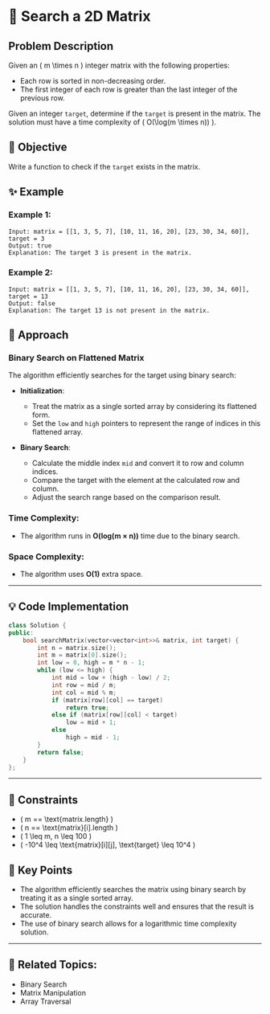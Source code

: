 # 🔢 **Search a 2D Matrix**

## Problem Description

Given an \( m \times n \) integer matrix with the following properties:
- Each row is sorted in non-decreasing order.
- The first integer of each row is greater than the last integer of the previous row.

Given an integer `target`, determine if the `target` is present in the matrix. The solution must have a time complexity of \( O(\log(m \times n)) \).

## 🎯 **Objective**

Write a function to check if the `target` exists in the matrix.

## ✨ **Example**

### Example 1:
```plaintext
Input: matrix = [[1, 3, 5, 7], [10, 11, 16, 20], [23, 30, 34, 60]], target = 3
Output: true
Explanation: The target 3 is present in the matrix.
```

### Example 2:
```plaintext
Input: matrix = [[1, 3, 5, 7], [10, 11, 16, 20], [23, 30, 34, 60]], target = 13
Output: false
Explanation: The target 13 is not present in the matrix.
```

## 🚀 **Approach**

### **Binary Search on Flattened Matrix**

The algorithm efficiently searches for the target using binary search:

- **Initialization**:
  - Treat the matrix as a single sorted array by considering its flattened form.
  - Set the `low` and `high` pointers to represent the range of indices in this flattened array.

- **Binary Search**:
  - Calculate the middle index `mid` and convert it to row and column indices.
  - Compare the target with the element at the calculated row and column.
  - Adjust the search range based on the comparison result.

### **Time Complexity**:
- The algorithm runs in **O(log(m × n))** time due to the binary search.

### **Space Complexity**:
- The algorithm uses **O(1)** extra space.

---

## 💡 **Code Implementation**

```cpp
class Solution {
public:
    bool searchMatrix(vector<vector<int>>& matrix, int target) {
        int n = matrix.size();
        int m = matrix[0].size();
        int low = 0, high = m * n - 1;
        while (low <= high) {
            int mid = low + (high - low) / 2;
            int row = mid / m;
            int col = mid % m;
            if (matrix[row][col] == target)
                return true;
            else if (matrix[row][col] < target)
                low = mid + 1;
            else
                high = mid - 1;
        }
        return false;
    }
};
```

---

## 🔧 **Constraints**

- \( m == \text{matrix.length} \)
- \( n == \text{matrix}[i].length \)
- \( 1 \leq m, n \leq 100 \)
- \( -10^4 \leq \text{matrix}[i][j], \text{target} \leq 10^4 \)

## 🌟 **Key Points**

- The algorithm efficiently searches the matrix using binary search by treating it as a single sorted array.
- The solution handles the constraints well and ensures that the result is accurate.
- The use of binary search allows for a logarithmic time complexity solution.

---

## 🔗 **Related Topics**:
- Binary Search
- Matrix Manipulation
- Array Traversal